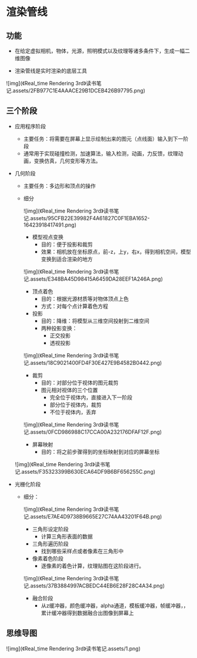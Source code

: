 # 渲染管线

## 功能

- 在给定虚拟相机，物体，光源，照明模式以及纹理等诸多条件下，生成一幅二维图像

- 渲染管线是实时渲染的底层工具

![img](《Real_time Rendering 3rd》读书笔记.assets/2FB977C1E4AAACE29B1DCEB426B97795.png)

## 三个阶段

- 应用程序阶段

  - 主要任务：将需要在屏幕上显示绘制出来的图元（点线面）输入到下一阶段
  - 通常用于实现碰撞检测，加速算法，输入检测，动画，力反馈，纹理动画，变换仿真，几何变形等方法。

- 几何阶段

  - 主要任务：多边形和顶点的操作

  - 细分

    ![img](《Real_time Rendering 3rd》读书笔记.assets/95CFB22E39982F4A61827C0F1EBA1652-16423918417491.png)

    - 模型视点变换
      - 目的：便于投影和裁剪
      - 效果：相机放在坐标原点，前-z，上y，右x，得到相机空间，模型变换到适合渲染的地方

    ![img](《Real_time Rendering 3rd》读书笔记.assets/E348BA45D98415A6459DA28EEF1A246A.png)

    - 顶点着色
      - 目的：根据光源材质等对物体顶点上色
      - 方式：对每个点计算着色方程
    - 投影
      - 目的：降维：将模型从三维空间投射到二维空间
      - 两种投影变换：
        - 正交投影
        - 透视投影

    ![img](《Real_time Rendering 3rd》读书笔记.assets/18C9021400FD4F30E427E9B4582B0442.png)

    - 裁剪
      - 目的：对部分位于视体的图元裁剪
      - 图元相对视体的三个位置
        - 完全位于视体内，直接进入下一阶段
        - 部分位于视体内，裁剪
        - 不位于视体内，丢弃

    ![img](《Real_time Rendering 3rd》读书笔记.assets/0FCD986988C17CCA00A232176DFAF12F.png)

    - 屏幕映射
      - 目的：将之前步骤得到的坐标映射到对应的屏幕坐标

  ![img](《Real_time Rendering 3rd》读书笔记.assets/F35323399B630ECA64DF9B6BF656255C.png)

- 光栅化阶段

  - 细分：

    ![img](《Real_time Rendering 3rd》读书笔记.assets/E7AE4D9738B9665E27C74AA43201F64B.png)

    - 三角形设定阶段
      - 计算三角形表面的数据
    - 三角形遍历阶段
      - 找到哪些采样点或者像素在三角形中
    - 像素着色阶段
      - 逐像素的着色计算，纹理贴图在这阶段进行。

    ![img](《Real_time Rendering 3rd》读书笔记.assets/37B3884997ACBEDC44EB6E28F28C4A34.png)

    - 融合阶段
      - 从z缓冲器，颜色缓冲器，alpha通道，模板缓冲器，帧缓冲器，，累计缓冲器得到数据融合出图像到屏幕上

   

## 思维导图

![img](《Real_time Rendering 3rd》读书笔记.assets/1.png)